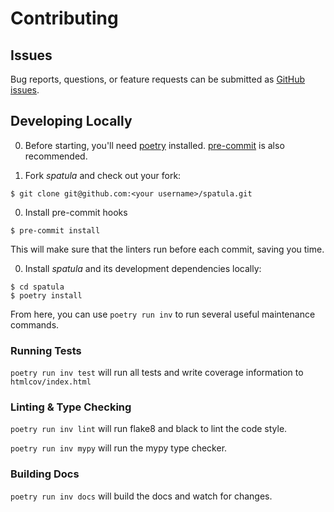 # Contributing

## Issues

Bug reports, questions, or feature requests can be submitted as [GitHub issues](https://github.com/jamesturk/spatula/issues).

## Developing Locally

0. Before starting, you'll need [poetry](https://python-poetry.org/docs/#installation) installed.
  [pre-commit](https://pre-commit.com/#install) is also recommended.

0. Fork *spatula* and check out your fork:
  ``` console
  $ git clone git@github.com:<your username>/spatula.git
  ```

0. Install pre-commit hooks
  ```
  $ pre-commit install
  ```
  This will make sure that the linters run before each commit, saving you time.

0. Install *spatula* and its development dependencies locally:
  ```
  $ cd spatula
  $ poetry install
  ```
  From here, you can use `poetry run inv` to run several useful maintenance commands.

### Running Tests

`poetry run inv test` will run all tests and write coverage information to `htmlcov/index.html`

### Linting & Type Checking

`poetry run inv lint` will run flake8 and black to lint the code style.

`poetry run inv mypy` will run the mypy type checker.

### Building Docs

`poetry run inv docs` will build the docs and watch for changes.
